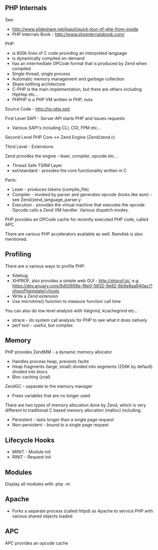 PHP Internals
-------------

See:
* http://www.slideshare.net/jpauli/quick-tour-of-php-from-inside
* PHP Internals Book - http://www.phpinternalsbook.com/

PHP:
* is 800k lines of C code providing an interpreted language
* is dynamically compiled on-demand
* has an intermediate OPCode format that is produced by Zend when compiled
* Single thread, single process
* Automatic memory management and garbage collection
* Share nothing architecture
* C-PHP is the main implementation, but there are others including HipHop etc...
* PHPHP is a PHP VM written in PHP, nuts

Source Code - http://lxr.php.net/

First Level SAPI - Server API starts PHP and issues requests
* Various SAPI's including CLI, CGI, FPM etc...

Second Level PHP Core <-> Zend Engine (Zend/zend.c)

Third Level - Extensions

Zend provides the engine - lexer, compiler, opcode etc...
* Thread Safe TSRM Layer
* ext/standard - provides the core functionality written in C

Parts:
* Lexer - produces tokens (compile_file)
* Compiler - invoked by parser and generates opcode (looks like asm) - see Zend/zend_language_parser.y
* Execution - provides the virtual machine that executes the opcode.  Opcode calls a Zend VM handler.  Various dispatch modes.

PHP provides an OPCode cache for recently executed PHP code, called APC.

There are various PHP accelerators available as well.  Ramdisk is also mentioned.

Profiling
---------

There are a various ways to profile PHP:
* Xdebug
* XHPROF, also provides a simple web GUI - http://xhprof.io/, e.g. https://dev.anuary.com/8d50658e-f8e0-5832-9e82-6b9e8aa940ac/?xhprof[template]=hosts
* Write a Zend extension 
* Use microtime() function to measure function call time

You can also do low level analysis with Valgrind, kcachegrind etc...
* strace - do system call analysis for PHP to see what it does natively
* perf tool - useful, but complex

Memory
------

PHP provides ZendMM - a dynamic memory allocator
* Handles process heap, prevents faults
* Heap fragments (large, small) divided into segments (256K by default) divided into blocs 
* Bloc caching (zval)

ZendGC - separate to the memory manager
* Frees variables that are no longer used

There are two types of memory allocation done by Zend, which is very different to traditional C based memory allocation (malloc) including:
* Persistent - lasts longer than a single page request
* Non-persistent - bound to a single page request

Lifecycle Hooks
---------------

* MINIT - Module init
* RINIT - Request init

Modules
-------

Display all modules with: php -m 

Apache
------

* Forks a separate process (called httpd) as Apache to service PHP with various shared objects loaded

APC 
---

APC provides an opcode cache



